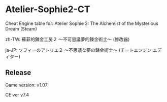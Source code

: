 # Atelier-Sophie2-CT
Cheat Engine table for: Atelier Sophie 2: The Alchemist of the Mysterious Dream (Steam)

zh-TW: 蘇菲的鍊金工房２ ～不可思議夢的鍊金術士～ (修改器)

ja-JP: ソフィーのアトリエ２ ～不思議な夢の錬金術士～ (チートエンジン エディター)

## Release
Game version: v1.07

CE ver v7.4
